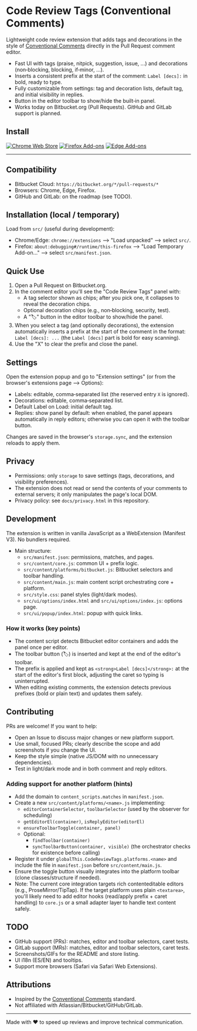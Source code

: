 # Code Review Tags (Conventional Comments)

Lightweight code review extension that adds tags and decorations in the style of [Conventional Comments](https://conventionalcomments.org/) directly in the Pull Request comment editor.

- Fast UI with tags (praise, nitpick, suggestion, issue, ...) and decorations (non‑blocking, blocking, if‑minor, ...).
- Inserts a consistent prefix at the start of the comment: `Label [decs]:` in bold, ready to type.
- Fully customizable from settings: tag and decoration lists, default tag, and initial visibility in replies.
- Button in the editor toolbar to show/hide the built‑in panel.
- Works today on Bitbucket.org (Pull Requests). GitHub and GitLab support is planned.

## Install

[![Chrome Web Store](https://img.shields.io/badge/Chrome%20Web%20Store-Install-4285F4?logo=google-chrome&logoColor=white)](https://chromewebstore.google.com/detail/code-review-tags/eiddfkfgoicohaanchfoelgoidblbdge)
[![Firefox Add-ons](https://img.shields.io/badge/Firefox%20Add--ons-Install-FF7139?logo=firefoxbrowser&logoColor=white)](https://addons.mozilla.org/es-ES/firefox/addon/code-review-tags/)
[![Edge Add-ons](https://img.shields.io/badge/Edge%20Add--ons-Install-0C59A4?logo=microsoft-edge&logoColor=white)](https://microsoftedge.microsoft.com/addons/detail/code-review-tags/gekciboeahhjcepkebohnkodoempidfo)

---

## Compatibility

- Bitbucket Cloud: `https://bitbucket.org/*/pull-requests/*`
- Browsers: Chrome, Edge, Firefox.
- GitHub and GitLab: on the roadmap (see TODO).

## Installation (local / temporary)

Load from `src/` (useful during development):

- Chrome/Edge: `chrome://extensions` --> "Load unpacked" --> select `src/`.
- Firefox: `about:debugging#/runtime/this-firefox` --> "Load Temporary Add-on..." --> select `src/manifest.json`.

## Quick Use

1. Open a Pull Request on Bitbucket.org.
2. In the comment editor you'll see the "Code Review Tags" panel with:
   - A tag selector shown as chips; after you pick one, it collapses to reveal the decoration chips.
   - Optional decoration chips (e.g., non‑blocking, security, test).
   - A "🏷️" button in the editor toolbar to show/hide the panel.
3. When you select a tag (and optionally decorations), the extension automatically inserts a prefix at the start of the comment in the format: `Label [decs]: ...` (the `Label [decs]` part is bold for easy scanning).
4. Use the "X" to clear the prefix and close the panel.

## Settings

Open the extension popup and go to "Extension settings" (or from the browser's extensions page --> Options):

- Labels: editable, comma‑separated list (the reserved entry `X` is ignored).
- Decorations: editable, comma‑separated list.
- Default Label on Load: initial default tag.
- Replies: show panel by default: when enabled, the panel appears automatically in reply editors; otherwise you can open it with the toolbar button.

Changes are saved in the browser's `storage.sync`, and the extension reloads to apply them.

## Privacy

- Permissions: only `storage` to save settings (tags, decorations, and visibility preferences).
- The extension does not read or send the contents of your comments to external servers; it only manipulates the page's local DOM.
- Privacy policy: see `docs/privacy.html` in this repository.

## Development

The extension is written in vanilla JavaScript as a WebExtension (Manifest V3). No bundlers required.

- Main structure:
  - `src/manifest.json`: permissions, matches, and pages.
  - `src/content/core.js`: common UI + prefix logic.
  - `src/content/platforms/bitbucket.js`: Bitbucket selectors and toolbar handling.
  - `src/content/main.js`: main content script orchestrating core + platform.
  - `src/style.css`: panel styles (light/dark modes).
  - `src/ui/options/index.html` and `src/ui/options/index.js`: options page.
  - `src/ui/popup/index.html`: popup with quick links.

### How it works (key points)

- The content script detects Bitbucket editor containers and adds the panel once per editor.
- The toolbar button (🏷️) is inserted and kept at the end of the editor's toolbar.
- The prefix is applied and kept as `<strong>Label [decs]</strong>:` at the start of the editor's first block, adjusting the caret so typing is uninterrupted.
- When editing existing comments, the extension detects previous prefixes (bold or plain text) and updates them safely.

## Contributing

PRs are welcome! If you want to help:

- Open an Issue to discuss major changes or new platform support.
- Use small, focused PRs; clearly describe the scope and add screenshots if you change the UI.
- Keep the style simple (native JS/DOM with no unnecessary dependencies).
- Test in light/dark mode and in both comment and reply editors.

### Adding support for another platform (hints)

- Add the domain to `content_scripts.matches` in `manifest.json`.
- Create a new `src/content/platforms/<name>.js` implementing:
  - `editorContainerSelector`, `toolbarSelector` (used by the observer for scheduling)
  - `getEditorEl(container)`, `isReplyEditor(editorEl)`
  - `ensureToolbarToggle(container, panel)`
  - Optional:
    - `findToolbar(container)`
    - `syncToolbarButton(container, visible)` (the orchestrator checks for existence before calling)
- Register it under `globalThis.CodeReviewTags.platforms.<name>` and include the file in `manifest.json` before `src/content/main.js`.
- Ensure the toggle button visually integrates into the platform toolbar (clone classes/structure if needed).
- Note: The current core integration targets rich contenteditable editors (e.g., ProseMirror/TipTap). If the target platform uses plain `<textarea>`, you'll likely need to add editor hooks (read/apply prefix + caret handling) to `core.js` or a small adapter layer to handle text content safely.

## TODO

- GitHub support (PRs): matches, editor and toolbar selectors, caret tests.
- GitLab support (MRs): matches, editor and toolbar selectors, caret tests.
- Screenshots/GIFs for the README and store listing.
- UI i18n (ES/EN) and tooltips.
- Support more browsers (Safari via Safari Web Extensions).

## Attributions

- Inspired by the [Conventional Comments](https://conventionalcomments.org/) standard.
- Not affiliated with Atlassian/Bitbucket/GitHub/GitLab.

---

Made with ❤️ to speed up reviews and improve technical communication.
